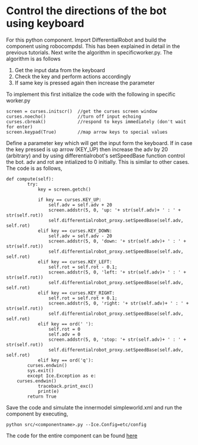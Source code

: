 # Control the directions of the bot using keyboard

For this python component. Import DifferentialRobot and build the component using robocompdsl. This has been explained in detail in the previous tutorials. Next write the algorithm in specificworker.py. The algorithm is as follows

1. Get the input data from the keyboard
2. Check the key and perform actions accordingly
3. If same key is pressed again then increase the parameter

To implement this first initialize the code with the following in specific worker.py

	screen = curses.initscr()  //get the curses screen window
 	curses.noecho()            //turn off input echoing
 	curses.cbreak()            //respond to keys immediately (don't wait for enter)
	screen.keypad(True)        //map arrow keys to special values

Define a parameter key which will get the input form the keyboard. If in case the key pressed is up arrow (KEY_UP) then increase the adv by 20 (arbitrary) and by using differentialrobot's setSpeedBase function control the bot. adv and rot are intialized to 0 initially. This is similar to other cases. The code is as follows,

	def compute(self):
            try:
                key = screen.getch()

                if key == curses.KEY_UP:
                    self.adv = self.adv + 20
                    screen.addstr(5, 0, 'up: '+ str(self.adv)+ ' : ' + str(self.rot))
                    self.differentialrobot_proxy.setSpeedBase(self.adv, self.rot)
                elif key == curses.KEY_DOWN:
                    self.adv = self.adv - 20
                    screen.addstr(5, 0, 'down: '+ str(self.adv)+ ' : ' + str(self.rot))
                    self.differentialrobot_proxy.setSpeedBase(self.adv, self.rot)
                elif key == curses.KEY_LEFT:
                    self.rot = self.rot - 0.1;
                    screen.addstr(5, 0, 'left: '+ str(self.adv)+ ' : ' + str(self.rot))
                    self.differentialrobot_proxy.setSpeedBase(self.adv, self.rot)
                elif key == curses.KEY_RIGHT:
                    self.rot = self.rot + 0.1;
                    screen.addstr(5, 0, 'right: '+ str(self.adv)+ ' : ' + str(self.rot))
                    self.differentialrobot_proxy.setSpeedBase(self.adv, self.rot)
                elif key == ord(' '):
                    self.rot = 0
                    self.adv = 0
                    screen.addstr(5, 0, 'stop: '+ str(self.adv)+ ' : ' + str(self.rot))
                    self.differentialrobot_proxy.setSpeedBase(self.adv, self.rot)
               	elif key == ord('q'):
		    curses.endwin()
		    sys.exit()
            except Ice.Exception as e:
		curses.endwin()
                traceback.print_exc()
                print(e)
            return True

Save the code and simulate the innermodel simpleworld.xml and run the component by executing,

	python src/<componentname>.py --Ice.Config=etc/config

The code for the entire component can be found [here](https://github.com/robocomp/robocomp-robolab/tree/master/components/hardware/external_control/keyboardrobotcontroller)

